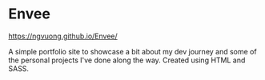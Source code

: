 # Envee

https://ngvuong.github.io/Envee/

A simple portfolio site to showcase a bit about my dev journey and some of the personal projects I've done along the way. Created using HTML and SASS.
